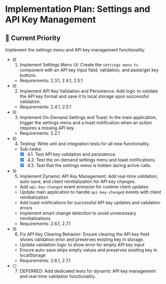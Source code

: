 # Implementation Plan: Settings and API Key Management

## 🎯 **Current Priority**
Implement the settings menu and API key management functionality.

- [x] 1. Implement Settings Menu UI: Create the `settings-menu.ts` component with an API key input field, validation, and paste/get key buttons.
  - Requirements: 2.3.1, 2.4.1, 2.5.1

- [x] 2. Implement API Key Validation and Persistence: Add logic to validate the API key format and save it to local storage upon successful validation.
  - Requirements: 2.4.1, 2.5.1

- [x] 3. Implement On-Demand Settings and Toast: In the main application, trigger the settings menu and a toast notification when an action requires a missing API key.
  - Requirements: 2.2.1

- [x] 4. Testing: Write unit and integration tests for all new functionality.
  - Sub-tasks:
    - [x] 4.1. Test API key validation and persistence.
    - [x] 4.2. Test the on-demand settings menu and toast notifications.
    - [x] 4.3. Test that the settings menu is hidden during active calls.

- [x] 5. Implement Dynamic API Key Management: Add real-time validation, auto-save, and client reinitialization for API key changes.
  - Add `api-key-changed` event emission for runtime client updates
  - Update main application to handle `api-key-changed` events with client reinitialization
  - Add toast notifications for successful API key updates and validation errors
  - Implement smart change detection to avoid unnecessary reinitializations
  - Requirements: 2.6.1, 2.7.1

- [x] 6. Fix API Key Clearing Behavior: Ensure clearing the API key field shows validation error and preserves existing key in storage.
  - Update validation logic to show error for empty API key input
  - Ensure auto-save skips empty values and preserves existing key in localStorage
  - Requirements: 2.6.1, 2.7.1

- [ ] 7. DEFERRED: Add dedicated tests for dynamic API key management and real-time validation functionality.